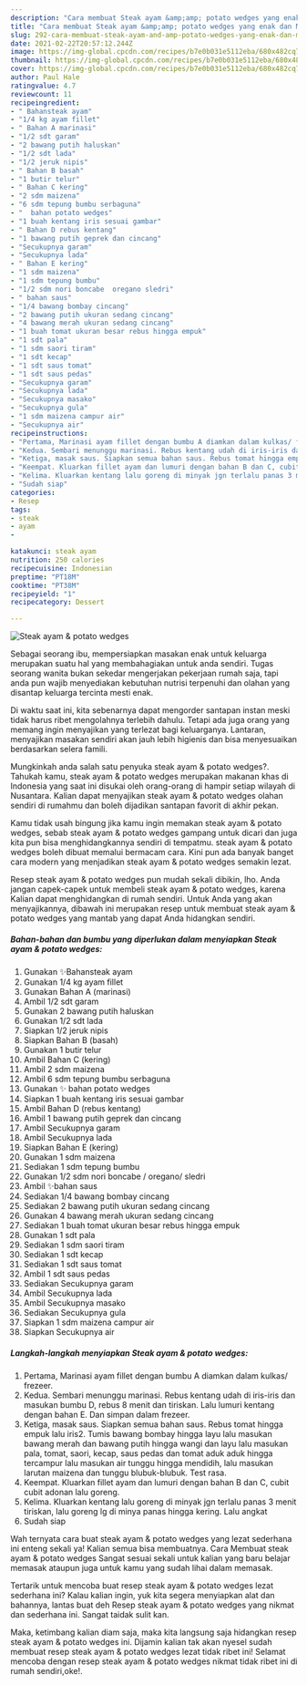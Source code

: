 ```yaml
---
description: "Cara membuat Steak ayam &amp;amp; potato wedges yang enak dan Mudah Dibuat"
title: "Cara membuat Steak ayam &amp;amp; potato wedges yang enak dan Mudah Dibuat"
slug: 292-cara-membuat-steak-ayam-and-amp-potato-wedges-yang-enak-dan-mudah-dibuat
date: 2021-02-22T20:57:12.244Z
image: https://img-global.cpcdn.com/recipes/b7e0b031e5112eba/680x482cq70/steak-ayam-potato-wedges-foto-resep-utama.jpg
thumbnail: https://img-global.cpcdn.com/recipes/b7e0b031e5112eba/680x482cq70/steak-ayam-potato-wedges-foto-resep-utama.jpg
cover: https://img-global.cpcdn.com/recipes/b7e0b031e5112eba/680x482cq70/steak-ayam-potato-wedges-foto-resep-utama.jpg
author: Paul Hale
ratingvalue: 4.7
reviewcount: 11
recipeingredient:
- " Bahansteak ayam"
- "1/4 kg ayam fillet"
- " Bahan A marinasi"
- "1/2 sdt garam"
- "2 bawang putih haluskan"
- "1/2 sdt lada"
- "1/2 jeruk nipis"
- " Bahan B basah"
- "1 butir telur"
- " Bahan C kering"
- "2 sdm maizena"
- "6 sdm tepung bumbu serbaguna"
- "  bahan potato wedges"
- "1 buah kentang iris sesuai gambar"
- " Bahan D rebus kentang"
- "1 bawang putih geprek dan cincang"
- "Secukupnya garam"
- "Secukupnya lada"
- " Bahan E kering"
- "1 sdm maizena"
- "1 sdm tepung bumbu"
- "1/2 sdm nori boncabe  oregano sledri"
- " bahan saus"
- "1/4 bawang bombay cincang"
- "2 bawang putih ukuran sedang cincang"
- "4 bawang merah ukuran sedang cincang"
- "1 buah tomat ukuran besar rebus hingga empuk"
- "1 sdt pala"
- "1 sdm saori tiram"
- "1 sdt kecap"
- "1 sdt saus tomat"
- "1 sdt saus pedas"
- "Secukupnya garam"
- "Secukupnya lada"
- "Secukupnya masako"
- "Secukupnya gula"
- "1 sdm maizena campur air"
- "Secukupnya air"
recipeinstructions:
- "Pertama, Marinasi ayam fillet dengan bumbu A diamkan dalam kulkas/ frezeer."
- "Kedua. Sembari menunggu marinasi. Rebus kentang udah di iris-iris dan masukan bumbu D, rebus 8 menit dan tiriskan. Lalu lumuri kentang dengan bahan E. Dan simpan dalam frezeer."
- "Ketiga, masak saus. Siapkan semua bahan saus. Rebus tomat hingga empuk lalu iris2. Tumis bawang bombay hingga layu lalu masukan bawang merah dan bawang putih hingga wangi dan layu lalu masukan pala, tomat, saori, kecap, saus pedas dan tomat aduk aduk hingga tercampur lalu masukan air tunggu hingga mendidih, lalu masukan larutan maizena dan tunggu blubuk-blubuk. Test rasa."
- "Keempat. Kluarkan fillet ayam dan lumuri dengan bahan B dan C, cubit cubit adonan lalu goreng."
- "Kelima. Kluarkan kentang lalu goreng di minyak jgn terlalu panas 3 menit tiriskan, lalu goreng lg di minya panas hingga kering. Lalu angkat"
- "Sudah siap"
categories:
- Resep
tags:
- steak
- ayam
- 

katakunci: steak ayam  
nutrition: 250 calories
recipecuisine: Indonesian
preptime: "PT18M"
cooktime: "PT38M"
recipeyield: "1"
recipecategory: Dessert

---
```



![Steak ayam &amp; potato wedges](https://img-global.cpcdn.com/recipes/b7e0b031e5112eba/680x482cq70/steak-ayam-potato-wedges-foto-resep-utama.jpg)

Sebagai seorang ibu, mempersiapkan masakan enak untuk keluarga merupakan suatu hal yang membahagiakan untuk anda sendiri. Tugas seorang  wanita bukan sekedar mengerjakan pekerjaan rumah saja, tapi anda pun wajib menyediakan kebutuhan nutrisi terpenuhi dan olahan yang disantap keluarga tercinta mesti enak.

Di waktu  saat ini, kita sebenarnya dapat mengorder santapan instan meski tidak harus ribet mengolahnya terlebih dahulu. Tetapi ada juga orang yang memang ingin menyajikan yang terlezat bagi keluarganya. Lantaran, menyajikan masakan sendiri akan jauh lebih higienis dan bisa menyesuaikan berdasarkan selera famili. 



Mungkinkah anda salah satu penyuka steak ayam &amp; potato wedges?. Tahukah kamu, steak ayam &amp; potato wedges merupakan makanan khas di Indonesia yang saat ini disukai oleh orang-orang di hampir setiap wilayah di Nusantara. Kalian dapat menyajikan steak ayam &amp; potato wedges olahan sendiri di rumahmu dan boleh dijadikan santapan favorit di akhir pekan.

Kamu tidak usah bingung jika kamu ingin memakan steak ayam &amp; potato wedges, sebab steak ayam &amp; potato wedges gampang untuk dicari dan juga kita pun bisa menghidangkannya sendiri di tempatmu. steak ayam &amp; potato wedges boleh dibuat memalui bermacam cara. Kini pun ada banyak banget cara modern yang menjadikan steak ayam &amp; potato wedges semakin lezat.

Resep steak ayam &amp; potato wedges pun mudah sekali dibikin, lho. Anda jangan capek-capek untuk membeli steak ayam &amp; potato wedges, karena Kalian dapat menghidangkan di rumah sendiri. Untuk Anda yang akan menyajikannya, dibawah ini merupakan resep untuk membuat steak ayam &amp; potato wedges yang mantab yang dapat Anda hidangkan sendiri.

<!--inarticleads1-->

##### Bahan-bahan dan bumbu yang diperlukan dalam menyiapkan Steak ayam &amp; potato wedges:

1. Gunakan  ✨Bahansteak ayam
1. Gunakan 1/4 kg ayam fillet
1. Gunakan  Bahan A (marinasi)
1. Ambil 1/2 sdt garam
1. Gunakan 2 bawang putih haluskan
1. Gunakan 1/2 sdt lada
1. Siapkan 1/2 jeruk nipis
1. Siapkan  Bahan B (basah)
1. Gunakan 1 butir telur
1. Ambil  Bahan C (kering)
1. Ambil 2 sdm maizena
1. Ambil 6 sdm tepung bumbu serbaguna
1. Gunakan  ✨ bahan potato wedges
1. Siapkan 1 buah kentang iris sesuai gambar
1. Ambil  Bahan D (rebus kentang)
1. Ambil 1 bawang putih geprek dan cincang
1. Ambil Secukupnya garam
1. Ambil Secukupnya lada
1. Siapkan  Bahan E (kering)
1. Gunakan 1 sdm maizena
1. Sediakan 1 sdm tepung bumbu
1. Gunakan 1/2 sdm nori boncabe / oregano/ sledri
1. Ambil  ✨bahan saus
1. Sediakan 1/4 bawang bombay cincang
1. Sediakan 2 bawang putih ukuran sedang cincang
1. Gunakan 4 bawang merah ukuran sedang cincang
1. Sediakan 1 buah tomat ukuran besar rebus hingga empuk
1. Gunakan 1 sdt pala
1. Sediakan 1 sdm saori tiram
1. Sediakan 1 sdt kecap
1. Sediakan 1 sdt saus tomat
1. Ambil 1 sdt saus pedas
1. Sediakan Secukupnya garam
1. Ambil Secukupnya lada
1. Ambil Secukupnya masako
1. Sediakan Secukupnya gula
1. Siapkan 1 sdm maizena campur air
1. Siapkan Secukupnya air




<!--inarticleads2-->

##### Langkah-langkah menyiapkan Steak ayam &amp; potato wedges:

1. Pertama, Marinasi ayam fillet dengan bumbu A diamkan dalam kulkas/ frezeer.
1. Kedua. Sembari menunggu marinasi. Rebus kentang udah di iris-iris dan masukan bumbu D, rebus 8 menit dan tiriskan. Lalu lumuri kentang dengan bahan E. Dan simpan dalam frezeer.
1. Ketiga, masak saus. Siapkan semua bahan saus. Rebus tomat hingga empuk lalu iris2. Tumis bawang bombay hingga layu lalu masukan bawang merah dan bawang putih hingga wangi dan layu lalu masukan pala, tomat, saori, kecap, saus pedas dan tomat aduk aduk hingga tercampur lalu masukan air tunggu hingga mendidih, lalu masukan larutan maizena dan tunggu blubuk-blubuk. Test rasa.
1. Keempat. Kluarkan fillet ayam dan lumuri dengan bahan B dan C, cubit cubit adonan lalu goreng.
1. Kelima. Kluarkan kentang lalu goreng di minyak jgn terlalu panas 3 menit tiriskan, lalu goreng lg di minya panas hingga kering. Lalu angkat
1. Sudah siap




Wah ternyata cara buat steak ayam &amp; potato wedges yang lezat sederhana ini enteng sekali ya! Kalian semua bisa membuatnya. Cara Membuat steak ayam &amp; potato wedges Sangat sesuai sekali untuk kalian yang baru belajar memasak ataupun juga untuk kamu yang sudah lihai dalam memasak.

Tertarik untuk mencoba buat resep steak ayam &amp; potato wedges lezat sederhana ini? Kalau kalian ingin, yuk kita segera menyiapkan alat dan bahannya, lantas buat deh Resep steak ayam &amp; potato wedges yang nikmat dan sederhana ini. Sangat taidak sulit kan. 

Maka, ketimbang kalian diam saja, maka kita langsung saja hidangkan resep steak ayam &amp; potato wedges ini. Dijamin kalian tak akan nyesel sudah membuat resep steak ayam &amp; potato wedges lezat tidak ribet ini! Selamat mencoba dengan resep steak ayam &amp; potato wedges nikmat tidak ribet ini di rumah sendiri,oke!.

